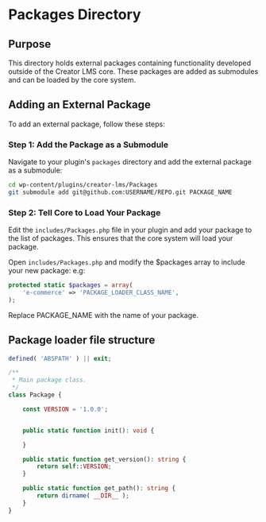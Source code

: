 # Packages Directory

## Purpose

This directory holds external packages containing functionality developed outside of the Creator LMS core. These packages are added as submodules and can be loaded by the core system.

## Adding an External Package

To add an external package, follow these steps:

### Step 1: Add the Package as a Submodule

Navigate to your plugin's `packages` directory and add the external package as a submodule:

```sh
cd wp-content/plugins/creator-lms/Packages
git submodule add git@github.com:USERNAME/REPO.git PACKAGE_NAME
```

### Step 2: Tell Core to Load Your Package
Edit the `includes/Packages.php` file in your plugin and add your package to the list of packages. This ensures that the core system will load your package.

Open `includes/Packages.php` and modify the $packages array to include your new package:
e.g:

```php
protected static $packages = array(
    'e-commerce' => 'PACKAGE_LOADER_CLASS_NAME',
);
```

Replace PACKAGE_NAME with the name of your package.

## Package loader file structure

```php
defined( 'ABSPATH' ) || exit;

/**
 * Main package class.
 */
class Package {

	const VERSION = '1.0.0';


	public static function init(): void {

	}

	public static function get_version(): string {
		return self::VERSION;
	}

	public static function get_path(): string {
		return dirname( __DIR__ );
	}
}
```
